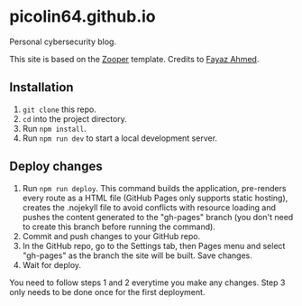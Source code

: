 # picolin64.github.io

Personal cybersecurity blog.

This site is based on the [Zooper](https://github.com/fayazara/zooper) template. Credits to [Fayaz Ahmed](https://github.com/fayazara).

## Installation

1. ``git clone`` this repo.
2. ``cd`` into the project directory.
3. Run ``npm install``.
4. Run ``npm run dev`` to start a local development server.

## Deploy changes

1. Run ``npm run deploy``. This command builds the application, pre-renders every route as a HTML file (GitHub Pages only supports static hosting), creates the .nojekyll file to avoid conflicts with resource loading and pushes the content generated to the "gh-pages" branch (you don't need to create this branch before running the command).
2. Commit and push changes to your GitHub repo.
3. In the GitHub repo, go to the Settings tab, then Pages menu and select "gh-pages" as the branch the site will be built. Save changes.
4. Wait for deploy.

You need to follow steps 1 and 2 everytime you make any changes. Step 3 only needs to be done once for the first deployment.
